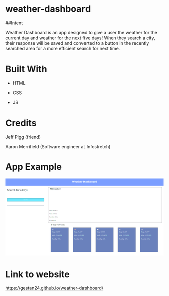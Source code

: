 # weather-dashboard

##Intent

Weather Dashboard is an app designed to give a user the weather for the current day and weather for the next
five days! When they search a city, their response will be saved and converted to a button in the recently searched area for a more efficient search for next time.


# Built With

* HTML

* CSS

* JS


# Credits

Jeff Pigg (friend)

Aaron Merrifield (Software engineer at Infostretch)


# App Example

![dashboard](./assets/images/example.png)



# Link to website

https://gestan24.github.io/weather-dashboard/